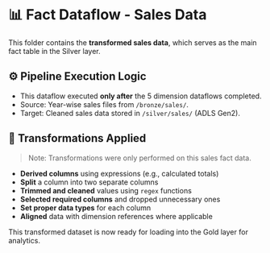 # 📊 Fact Dataflow - Sales Data

This folder contains the **transformed sales data**, which serves as the main fact table in the Silver layer.

## ⚙️ Pipeline Execution Logic

- This dataflow executed **only after** the 5 dimension dataflows completed.
- Source: Year-wise sales files from `/bronze/sales/`.
- Target: Cleaned sales data stored in `/silver/sales/` (ADLS Gen2).

## 🧹 Transformations Applied

> Note: Transformations were only performed on this sales fact data.

- **Derived columns** using expressions (e.g., calculated totals)
- **Split** a column into two separate columns
- **Trimmed and cleaned** values using `regex` functions
- **Selected required columns** and dropped unnecessary ones
- **Set proper data types** for each column
- **Aligned** data with dimension references where applicable

This transformed dataset is now ready for loading into the Gold layer for analytics.
